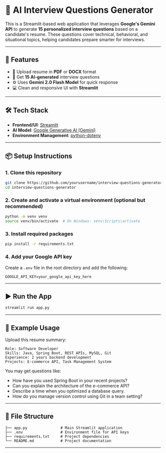 # 🧐 AI Interview Questions Generator

This is a Streamlit-based web application that leverages **Google's Gemini API** to generate **15 personalized interview questions** based on a candidate's resume. These questions cover technical, behavioral, and situational topics, helping candidates prepare smarter for interviews.

---

## 🚀 Features

* 📄 Upload resume in **PDF** or **DOCX** format
* 🧠 Get **15 AI-generated** interview questions
* ⚙️ Uses **Gemini 2.0 Flash Model** for quick response
* 💻 Clean and responsive UI with **Streamlit**

---

## 🛠️ Tech Stack

* **Frontend/UI**: [Streamlit](https://streamlit.io/)
* **AI Model**: [Google Generative AI (Gemini)](https://ai.google.dev/)
* **Environment Management**: [python-dotenv](https://pypi.org/project/python-dotenv/)

---

## 📦 Setup Instructions

### 1. Clone this repository

```bash
git clone https://github.com/yourusername/interview-questions-generator.git
cd interview-questions-generator
```

### 2. Create and activate a virtual environment (optional but recommended)

```bash
python -m venv venv
source venv/bin/activate  # On Windows: venv\Scripts\activate
```

### 3. Install required packages

```bash
pip install -r requirements.txt
```

### 4. Add your Google API key

Create a `.env` file in the root directory and add the following:

```env
GOOGLE_API_KEY=your_google_api_key_here
```

---

## ▶️ Run the App

```bash
streamlit run app.py
```

---

## 📄 Example Usage

Upload this resume summary:

```
Role: Software Developer
Skills: Java, Spring Boot, REST APIs, MySQL, Git
Experience: 2 years backend development
Projects: E-commerce API, Task Management System
```

You may get questions like:

* How have you used Spring Boot in your recent projects?
* Can you explain the architecture of the e-commerce API?
* Describe a time when you optimized a database query.
* How do you manage version control using Git in a team setting?

---

## 📁 File Structure

```
├── app.py               # Main Streamlit application
├── .env                 # Environment file for API keys
├── requirements.txt     # Project dependencies
└── README.md            # Project documentation
```

---